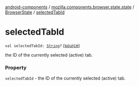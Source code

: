 [android-components](../../index.md) / [mozilla.components.browser.state.state](../index.md) / [BrowserState](index.md) / [selectedTabId](./selected-tab-id.md)

# selectedTabId

`val selectedTabId: `[`String`](https://kotlinlang.org/api/latest/jvm/stdlib/kotlin/-string/index.html)`?` [(source)](https://github.com/mozilla-mobile/android-components/blob/master/components/browser/state/src/main/java/mozilla/components/browser/state/state/BrowserState.kt#L22)

the ID of the currently selected (active) tab.

### Property

`selectedTabId` - the ID of the currently selected (active) tab.